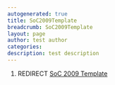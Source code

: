 ```yaml
---
autogenerated: true
title: SoC2009Template
breadcrumb: SoC2009Template
layout: page
author: test author
categories: 
description: test description
---
```


1.  REDIRECT [SoC 2009 Template](SoC_2009_Template "wikilink")
